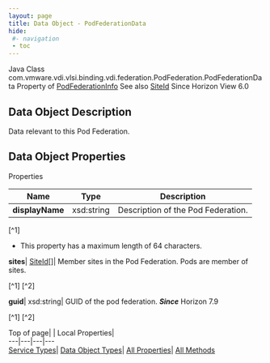 ```yaml
---
layout: page
title: Data Object - PodFederationData
hide:
 #- navigation
 - toc
---
```






Java Class
    com.vmware.vdi.vlsi.binding.vdi.federation.PodFederation.PodFederationData
Property of
     [PodFederationInfo](vdi.federation.PodFederation.PodFederationInfo.md#field_detail)
See also
     [SiteId](vdi.entity.SiteId.md)
Since 
    Horizon View 6.0

## Data Object Description 

Data relevant to this Pod Federation. 

## Data Object Properties

Properties

Name |  Type |  Description   
---|---|---  
**displayName**|  xsd:string|  Description of the Pod Federation.   


[^1]
  * This property has a maximum length of 64 characters. 

  
**sites**| [SiteId[]](vdi.entity.SiteId.md)|  Member sites in the Pod Federation. Pods are member of sites.   


[^1]
[^2]

  
**guid**|  xsd:string|  GUID of the pod federation.  **_Since_** Horizon 7.9  


[^1]
[^2]

  
  
  
Top of page| | Local Properties|   
---|---|---|---  
[Service Types](index-mo_types.md)| [Data Object Types](index-do_types.md)| [All Properties](index-properties.md)| [All Methods](index-methods.md)  
  
  

